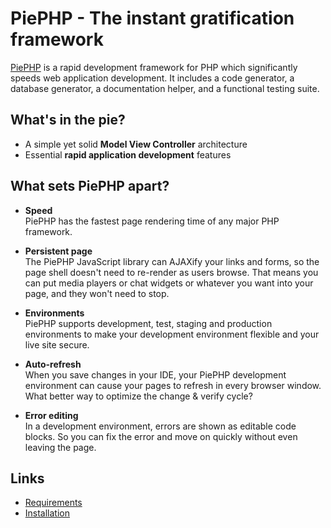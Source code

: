 # PiePHP - The instant gratification framework

[PiePHP](http://piephp.com/) is a rapid development framework for PHP which significantly speeds web application development.  It includes a code generator, a database generator, a documentation helper, and a functional testing suite.

## What's in the pie?

- A simple yet solid **Model View Controller** architecture
- Essential **rapid application development** features

## What sets PiePHP apart?

- **Speed**  
  PiePHP has the fastest page rendering time of any major PHP framework.

- **Persistent page**  
  The PiePHP JavaScript library can AJAXify your links and forms, so the page shell doesn't need to re-render as users browse. That means you can put media players or chat widgets or whatever you want into your page, and they won't need to stop.

- **Environments**  
  PiePHP supports development, test, staging and production environments to make your development environment flexible and your live site secure.

- **Auto-refresh**  
  When you save changes in your IDE, your PiePHP development environment can cause your pages to refresh in every browser window. What better way to optimize the change & verify cycle?

- **Error editing**  
  In a development environment, errors are shown as editable code blocks. So you can fix the error and move on quickly without even leaving the page.

## Links

- [Requirements](http://piephp.com/user_guide/background/requirements)
- [Installation](http://piephp.com/user_guide/background/installation)
